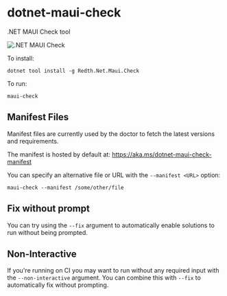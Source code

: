 
# dotnet-maui-check
.NET MAUI Check tool

![.NET MAUI Check](https://user-images.githubusercontent.com/271950/111553662-3c65a480-875b-11eb-9e67-3738d3f7e0ad.gif)


To install:
```
dotnet tool install -g Redth.Net.Maui.Check
```

To run:
```
maui-check
```


## Manifest Files

Manifest files are currently used by the doctor to fetch the latest versions and requirements.

The manifest is hosted by default at: https://aka.ms/dotnet-maui-check-manifest

You can specify an alternative file or URL with the `--manifest <URL>` option:

```
maui-check --manifest /some/other/file
```

## Fix without prompt

You can try using the `--fix` argument to automatically enable solutions to run without being prompted.

## Non-Interactive

If you're running on CI you may want to run without any required input with the `--non-interactive` argument.  You can combine this with `--fix` to automatically fix without prompting.
